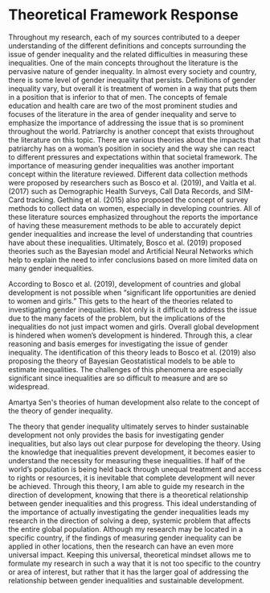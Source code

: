 # Theoretical Framework Response

Throughout my research, each of my sources contributed to a deeper understanding of the different definitions and concepts surrounding the issue of gender inequality and the related difficulties in measuring these inequalities.  One of the main concepts throughout the literature is the pervasive nature of gender inequality.  In almost every society and country, there is some level of gender inequality that persists.  Definitions of gender inequality vary, but overall it is treatment of women in a way that puts them in a position that is inferior to that of men.  The concepts of female education and health care are two of the most prominent studies and focuses of the literature in the area of gender inequality and serve to emphasize the importance of addressing the issue that is so prominent throughout the world.  Patriarchy is another concept that exists throughout the literature on this topic.  There are various theories about the impacts that patriarchy has on a woman’s position in society and the way she can react to different pressures and expectations within that societal framework.  The importance of measuring gender inequalities was another important concept within the literature reviewed.  Different data collection methods were proposed by researchers such as Bosco et al. (2019), and Vaitla et al. (2017) such as Demographic Health Surveys, Call Data Records, and SIM-Card tracking.  Gething et al. (2015) also proposed the concept of survey methods to collect data on women, especially in developing countries.  All of these literature sources emphasized throughout the reports the importance of having these measurement methods to be able to accurately depict gender inequalities and increase the level of understanding that countries have about these inequalities.  Ultimately, Bosco et al. (2019) proposed theories such as the Bayesian model and Artificial Neural Networks which help to explain the need to infer conclusions based on more limited data on many gender inequalities.

According to Bosco et al. (2019), development of countries and global development is not possible when “significant life opportunities are denied to women and girls.”  This gets to the heart of the theories related to investigating gender inequalities.  Not only is it difficult to address the issue due to the many facets of the problem, but the implications of the inequalities do not just impact women and girls.  Overall global development is hindered when women’s development is hindered.  Through this, a clear reasoning and basis emerges for investigating the issue of gender inequality.  The identification of this theory leads to Bosco et al. (2019) also proposing the theory of Bayesian Geostatistical models to be able to estimate inequalities.  The challenges of this phenomena are especially significant since inequalities are so difficult to measure and are so widespread.

Amartya Sen's theories of human development also relate to the concept of the theory of gender inequality.

The theory that gender inequality ultimately serves to hinder sustainable development not only provides the basis for investigating gender inequalities, but also lays out clear purpose for developing the theory.  Using the knowledge that inequalities prevent development, it becomes easier to understand the necessity for measuring these inequalities.  If half of the world’s population is being held back through unequal treatment and access to rights or resources, it is inevitable that complete development will never be achieved.  Through this theory, I am able to guide my research in the direction of development, knowing that there is a theoretical relationship between gender inequalities and this progress.  This ideal understanding of the importance of actually investigating the gender inequalities leads my research in the direction of solving a deep, systemic problem that affects the entire global population.  Although my research may be located in a specific country, if the findings of measuring gender inequality can be applied in other locations, then the research can have an even more universal impact.  Keeping this universal, theoretical mindset allows me to formulate my research in such a way that it is not too specific to the country or area of interest, but rather that it has the larger goal of addressing the relationship between gender inequalities and sustainable development.
